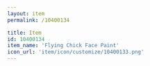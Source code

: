 ```yaml
---
layout: item
permalink: /10400134

title: Item
id: 10400134
item_name: 'Flying Chick Face Paint'
icon_url: 'item/icon/customize/10400133.png'
---
```

